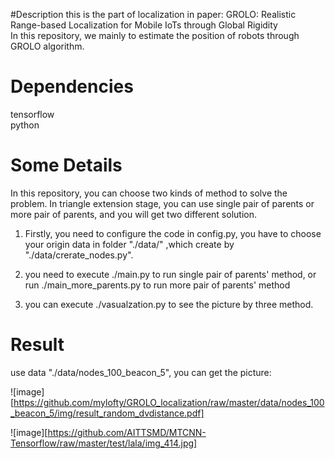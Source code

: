 #Descriptionthis is the part of localization in paper: GROLO: Realistic Range-based Localization for Mobile IoTs through Global Rigidity 	<br>In this repository, we mainly to estimate the position of robots through GROLO algorithm.# Dependenciestensorflow	<br/>python# Some DetailsIn this repository, you can choose two kinds of method to solve the problem. In  triangle extension stage, you  can use single pair of parents or more pair of parents, and you will get two different solution.		<br/>1. Firstly, you need to configure the code in config.py, you have to choose your origin data in folder "./data/" ,which create by "./data/crerate_nodes.py".2. you need to execute ./main.py to run single pair of parents' method, or run ./main_more_parents.py to run more pair of parents' method3. you can execute ./vasualzation.py to see the picture by three method.# Resultuse data "./data/nodes_100_beacon_5", you can get the picture:![image][https://github.com/mylofty/GROLO_localization/raw/master/data/nodes_100_beacon_5/img/result_random_dvdistance.pdf]![image][https://github.com/AITTSMD/MTCNN-Tensorflow/raw/master/test/lala/img_414.jpg]